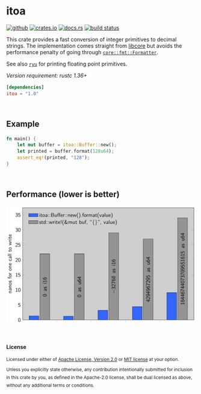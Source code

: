 itoa
====

[<img alt="github" src="https://img.shields.io/badge/github-dtolnay/itoa-8da0cb?style=for-the-badge&labelColor=555555&logo=github" height="20">](https://github.com/dtolnay/itoa)
[<img alt="crates.io" src="https://img.shields.io/crates/v/itoa.svg?style=for-the-badge&color=fc8d62&logo=rust" height="20">](https://crates.io/crates/itoa)
[<img alt="docs.rs" src="https://img.shields.io/badge/docs.rs-itoa-66c2a5?style=for-the-badge&labelColor=555555&logo=docs.rs" height="20">](https://docs.rs/itoa)
[<img alt="build status" src="https://img.shields.io/github/actions/workflow/status/dtolnay/itoa/ci.yml?branch=master&style=for-the-badge" height="20">](https://github.com/dtolnay/itoa/actions?query=branch%3Amaster)

This crate provides a fast conversion of integer primitives to decimal strings.
The implementation comes straight from [libcore] but avoids the performance
penalty of going through [`core::fmt::Formatter`].

See also [`ryu`] for printing floating point primitives.

*Version requirement: rustc 1.36+*

[libcore]: https://github.com/rust-lang/rust/blob/b8214dc6c6fc20d0a660fb5700dca9ebf51ebe89/src/libcore/fmt/num.rs#L201-L254
[`core::fmt::Formatter`]: https://doc.rust-lang.org/std/fmt/struct.Formatter.html
[`ryu`]: https://github.com/dtolnay/ryu

```toml
[dependencies]
itoa = "1.0"
```

<br>

## Example

```rust
fn main() {
    let mut buffer = itoa::Buffer::new();
    let printed = buffer.format(128u64);
    assert_eq!(printed, "128");
}
```

<br>

## Performance (lower is better)

![performance](https://raw.githubusercontent.com/dtolnay/itoa/master/performance.png)

<br>

#### License

<sup>
Licensed under either of <a href="LICENSE-APACHE">Apache License, Version
2.0</a> or <a href="LICENSE-MIT">MIT license</a> at your option.
</sup>

<br>

<sub>
Unless you explicitly state otherwise, any contribution intentionally submitted
for inclusion in this crate by you, as defined in the Apache-2.0 license, shall
be dual licensed as above, without any additional terms or conditions.
</sub>
